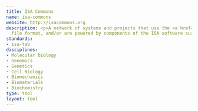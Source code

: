 ```yaml
---
title: ISA Commons
name: isa-commons
website: http://isacommons.org
description: <p>A network of systems and projects that use the <a href="http://www.dcc.ac.uk/resources/metadata-standards/isa-tab">ISA-Tab</a>
  file format, and/or are powered by components of the ISA software suite.</p>
standards:
- isa-tab
disciplines:
- Molecular biology
- Genomics
- Genetics
- Cell Biology
- Biomechanics
- Biomaterials
- Biochemistry
type: tool
layout: tool
---
```


